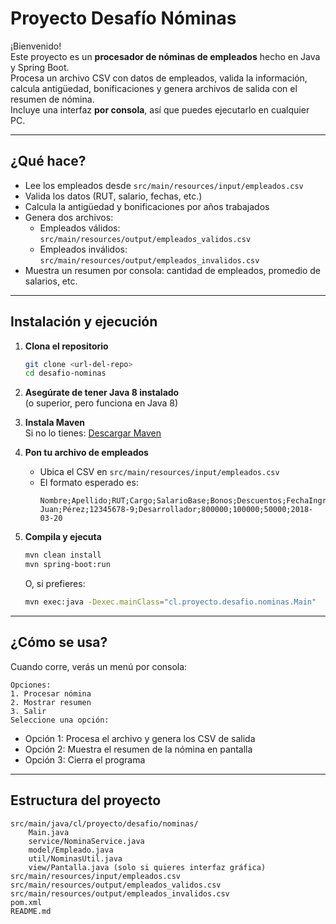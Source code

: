 # Proyecto Desafío Nóminas

¡Bienvenido!  
Este proyecto es un **procesador de nóminas de empleados** hecho en Java y Spring Boot.  
Procesa un archivo CSV con datos de empleados, valida la información, calcula antigüedad, bonificaciones y genera archivos de salida con el resumen de nómina.  
Incluye una interfaz **por consola**, así que puedes ejecutarlo en cualquier PC.

---

## ¿Qué hace?

- Lee los empleados desde `src/main/resources/input/empleados.csv`
- Valida los datos (RUT, salario, fechas, etc.)
- Calcula la antigüedad y bonificaciones por años trabajados
- Genera dos archivos:
  - Empleados válidos: `src/main/resources/output/empleados_validos.csv`
  - Empleados inválidos: `src/main/resources/output/empleados_invalidos.csv`
- Muestra un resumen por consola: cantidad de empleados, promedio de salarios, etc.

---

## Instalación y ejecución

1. **Clona el repositorio**
   ```bash
   git clone <url-del-repo>
   cd desafio-nominas
   ```

2. **Asegúrate de tener Java 8 instalado**  
   (o superior, pero funciona en Java 8)

3. **Instala Maven**  
   Si no lo tienes: [Descargar Maven](https://maven.apache.org/download.cgi)

4. **Pon tu archivo de empleados**
   - Ubica el CSV en `src/main/resources/input/empleados.csv`
   - El formato esperado es:  
     ```
     Nombre;Apellido;RUT;Cargo;SalarioBase;Bonos;Descuentos;FechaIngreso
     Juan;Pérez;12345678-9;Desarrollador;800000;100000;50000;2018-03-20
     ```

5. **Compila y ejecuta**
   ```bash
   mvn clean install
   mvn spring-boot:run
   ```
   O, si prefieres:
   ```bash
   mvn exec:java -Dexec.mainClass="cl.proyecto.desafio.nominas.Main"
   ```

---

## ¿Cómo se usa?

Cuando corre, verás un menú por consola:
```
Opciones:
1. Procesar nómina
2. Mostrar resumen
3. Salir
Seleccione una opción:
```
- Opción 1: Procesa el archivo y genera los CSV de salida
- Opción 2: Muestra el resumen de la nómina en pantalla
- Opción 3: Cierra el programa

---

## Estructura del proyecto

```
src/main/java/cl/proyecto/desafio/nominas/
    Main.java
    service/NominaService.java
    model/Empleado.java
    util/NominasUtil.java
    view/Pantalla.java (solo si quieres interfaz gráfica)
src/main/resources/input/empleados.csv
src/main/resources/output/empleados_validos.csv
src/main/resources/output/empleados_invalidos.csv
pom.xml
README.md
